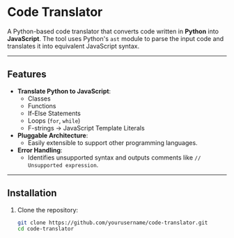 # Code Translator

A Python-based code translator that converts code written in **Python** into **JavaScript**. The tool uses Python's `ast` module to parse the input code and translates it into equivalent JavaScript syntax.

---

## Features

- **Translate Python to JavaScript**:
  - Classes
  - Functions
  - If-Else Statements
  - Loops (`for`, `while`)
  - F-strings → JavaScript Template Literals
- **Pluggable Architecture**:
  - Easily extensible to support other programming languages.
- **Error Handling**:
  - Identifies unsupported syntax and outputs comments like `// Unsupported expression`.

---

## Installation

1. Clone the repository:
   ```bash
   git clone https://github.com/yourusername/code-translator.git
   cd code-translator
